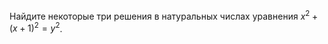 Найдите некоторые три решения в натуральных числах  уравнения ${{x}^{2}}+{{\left( x+1 \right)}^{2}}={{y}^{2}}$.